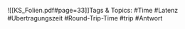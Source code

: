 
![[KS_Folien.pdf#page=33]]Tags & Topics:
   #Time
   #Latenz
   #Ubertragungszeit
   #Round-Trip-Time
   #trip
   #Antwort